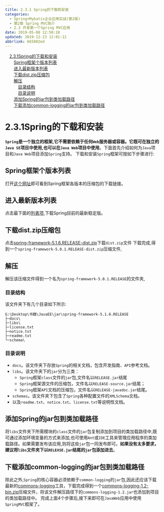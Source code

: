 ```yaml
---
title: 2.3.1 Spring的下载和安装
categories: 
  - Spring+Mybatis企业应用实战(第2版)
  - 第2章 Spring MVC简介
  - 2.3 开发第一个Spring MVC应用
date: 2019-05-08 12:50:18
updated: 2019-12-23 12:01:12
abbrlink: 665802ed
---
```

<div id='my_toc'><a href="/JavaReadingNotes/665802ed/#2-3-1Spring的下载和安装" class="header_1">2.3.1Spring的下载和安装</a>&nbsp;<br><a href="/JavaReadingNotes/665802ed/#Spring框架个版本列表" class="header_2">Spring框架个版本列表</a>&nbsp;<br><a href="/JavaReadingNotes/665802ed/#进入最新版本列表" class="header_2">进入最新版本列表</a>&nbsp;<br><a href="/JavaReadingNotes/665802ed/#下载dist-zip压缩包" class="header_2">下载dist.zip压缩包</a>&nbsp;<br><a href="/JavaReadingNotes/665802ed/#解压" class="header_2">解压</a>&nbsp;<br><a href="/JavaReadingNotes/665802ed/#目录结构" class="header_3">目录结构</a>&nbsp;<br><a href="/JavaReadingNotes/665802ed/#目录说明" class="header_3">目录说明</a>&nbsp;<br><a href="/JavaReadingNotes/665802ed/#添加Spring的jar包到类加载路径" class="header_2">添加Spring的jar包到类加载路径</a>&nbsp;<br><a href="/JavaReadingNotes/665802ed/#下载添加common-logging的jar包到类加载路径" class="header_2">下载添加common-logging的jar包到类加载路径</a>&nbsp;<br></div>
<style>.header_1{margin-left: 1em;}.header_2{margin-left: 2em;}.header_3{margin-left: 3em;}.header_4{margin-left: 4em;}.header_5{margin-left: 5em;}.header_6{margin-left: 6em;}</style>
<!--more-->
<script>if (navigator.platform.search('arm')==-1){document.getElementById('my_toc').style.display = 'none';}var e,p = document.getElementsByTagName('p');while (p.length>0) {e = p[0];e.parentElement.removeChild(e);}</script>

<!--end-->
<!--SSTStart-->
# 2.3.1Spring的下载和安装 #
**`Spring`是一个独立的框架,它不需要依赖于任何`Web`服务器或容器。它既可在独立的`Java SE`项目中使用,也可以在`Java Web`项目中使用**。下面首先介绍如何为`Java`项目和`Java Web`项目添加`Spring`支持。
下载和安装`Spring`框架可按如下步骤进行:
## Spring框架个版本列表 ##
打开[这个网址](https://repo.spring.io/libs-release-local/org/springframework/spring/)即可看到Spring框架各版本的压缩包的下载链接。
## 进入最新版本列表 ##
点击最下面的[列表项](https://repo.spring.io/libs-release-local/org/springframework/spring/5.1.6.RELEASE/),下载Spring目前的最新稳定版。
## 下载dist.zip压缩包 ##
<!--replace:framework=frame work&RELEASE=release-->

点击[spring-framework-5.1.6.RELEASE-dist.zip](https://repo.spring.io/libs-release-local/org/springframework/spring/5.1.6.RELEASE/spring-framework-5.1.6.RELEASE-dist.zip)下载`dist.zip`文件
下载完成,得到一个`spring-framework-5.0.1.RELEASE-dist.zip`压缩文件,
## 解压 ##
解压该压缩文件得到一个名为`spring-framework-5.0.1.RELEASE`的文件夹,
### 目录结构 ###
该文件夹下有几个目录如下所示:
```
G:\Desktop\书籍\JavaEE\jar\spring-framework-5.1.6.RELEASE
├─docs\
├─libs\
├─license.txt
├─notice.txt
├─readme.txt
└─schema\
```
### 目录说明 ###
- `docs`。该文件夹下存放`Spring`的相关文档，包含开发指南、`API`参考文档。
- `libs`。该文件夹下的`jar`分为三类：
    - `Spring`框架`class`文件的`jar`包,文件名以`RELEASE.jar`结尾
    - `Spring`框架源文件的压缩包，文件名以`RELEASE-source.jar`结尾；
    - `Spring`框架`API`文档的压缩包，文件名以`RELEASE-javadoc.jar`结尾。
- `schemas`。该文件夹下包含了`Spring`各种配置文件的`XMLSchema`文档。
- 以及`readme.txt`、`notice.txt`、`license.txt`等说明性文档。

## 添加Spring的jar包到类加载路径 ##
将`libs`文件夹下所需模块的`class`文件的`jar`包复制添加到项目的类加载路径中,既可通过添加环境变量的方式来添加,也可使用`Ant`或`IDE`工具来管理应用程序的类加载路径。如果需要发布该应用,则将这些`jar`包一同发布即可。**如果没有太多要求，建议将`libs`文件夹下以`RELEASE.jar`结尾的`jar`包添加进去**。
## 下载添加common-logging的jar包到类加载路径 ##
除此之外,`Spring`的核心容器必须依赖于`common-logging`的`jar`包,因此还应该下载最新的[commons-logging](http://commons.apache.org/proper/commons-logging/download_logging.cgi)工具，下载完成得到一个[commons-logging-1.2-bin.zip](http://mirror.bit.edu.cn/apache//commons/logging/binaries/commons-logging-1.2-bin.zip)压缩文件，将该文件解压路径下的`commons-logging-1.2.jar`也添加到项目的类加载路径中。
完成上面4个步骤后,接下来即可在`JavaWeb`应用中使用`SpringMVC`框架了。
<!--SSTStop-->

